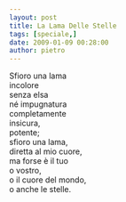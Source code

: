 ```yaml
---
layout: post
title: La Lama Delle Stelle
tags: [speciale,]
date: 2009-01-09 00:28:00
author: pietro
---
```

Sfioro una lama<br/>incolore<br/>senza elsa<br/>né impugnatura<br/>completamente<br/>insicura,<br/>potente;<br/>sfioro una lama,<br/>diretta al mio cuore,<br/>ma forse è il tuo<br/>o vostro,<br/>o il cuore del mondo,<br/>o anche le stelle.
